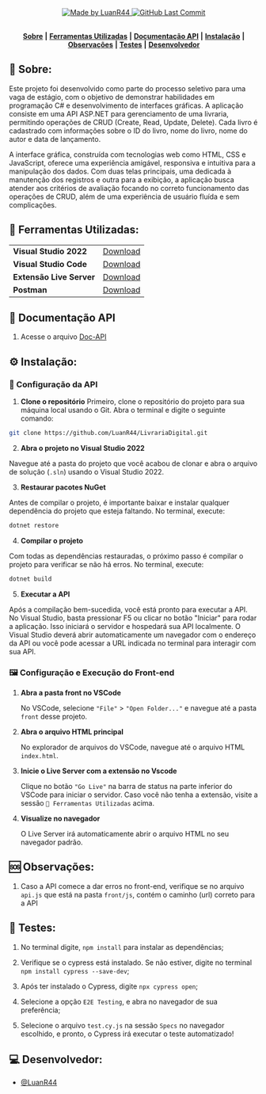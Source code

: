 <div align="center">
   <a href="https://github.com/LuanR44">
      <img alt="Made by LuanR44" src="https://img.shields.io/badge/made%20by-LuanR44-yellow">
   </a>
   <a href="https://github.com/LuanR44/LivrariaDigital/commits/main">
      <img alt="GitHub Last Commit" src="https://img.shields.io/github/last-commit/LuanR44/LivrariaDigital">
   </a>
</div>
</br>
<div align="center">

[**Sobre**](#-sobre) **|**
[**Ferramentas Utilizadas**](#-ferramentas-utilizadas) **|**
[**Documentação API**](#-documentação-api) **|**
[**Instalação**](#%EF%B8%8F-instala%C3%A7%C3%A3o) **|**
[**Observações**](#-observações) **|**
[**Testes**](#-testes) **|**
[**Desenvolvedor**](#-desenvolvedor)

</div>

## 📝 Sobre:
Este projeto foi desenvolvido como parte do processo seletivo para uma vaga de estágio, com o objetivo de demonstrar habilidades em programação C# e desenvolvimento de interfaces gráficas. A aplicação consiste em uma API ASP.NET para gerenciamento de uma livraria, permitindo operações de CRUD (Create, Read, Update, Delete). Cada livro é cadastrado com informações sobre o ID do livro, nome do livro, nome do autor e data de lançamento.

A interface gráfica, construída com tecnologias web como HTML, CSS e JavaScript, oferece uma experiência amigável, responsiva e intuitiva para a manipulação dos dados. Com duas telas principais, uma dedicada à manutenção dos registros e outra para a exibição, a aplicação busca atender aos critérios de avaliação focando no correto funcionamento das operações de CRUD, além de uma experiência de usuário fluída e sem complicações.

## 💾 Ferramentas Utilizadas:
<table>
  <tbody>
    <tr>
      <td style="font-weight: bold">Visual Studio 2022</td>
      <td>
        <a href="https://visualstudio.microsoft.com/pt-br/downloads/" target="_blank">Download</a>
      </td>
    </tr>
    <tr>
      <td style="font-weight: bold">Visual Studio Code</td>
      <td>
        <a href="https://code.visualstudio.com/" target="_blank">Download</a>
      </td>
    </tr>
    <tr>
      <td style="font-weight: bold">Extensão Live Server</td>
      <td>
        <a href="https://marketplace.visualstudio.com/items?itemName=ritwickdey.LiveServer" target="_blank">Download</a>
      </td>
    </tr>
    <tr>
      <td style="font-weight: bold">Postman</td>
      <td>
        <a href="https://www.postman.com/" target="_blank">Download</a>
      </td>
    </tr>
  </tbody>
</table>


## 📖 Documentação API

1. Acesse o arquivo <a href="https://github.com/LuanR44/LivrariaDigital/blob/main/API/Doc-API.md" target="_blank">Doc-API</a>


## ⚙️ Instalação:

### 🚧 Configuração da API

1. **Clone o repositório**
Primeiro, clone o repositório do projeto para sua máquina local usando o Git. Abra o terminal e digite o seguinte comando:

```bash
git clone https://github.com/LuanR44/LivrariaDigital.git
```

2. **Abra o projeto no Visual Studio 2022**

Navegue até a pasta do projeto que você acabou de clonar e abra o arquivo de solução (`.sln`) usando o Visual Studio 2022.

3. **Restaurar pacotes NuGet**

Antes de compilar o projeto, é importante baixar e instalar qualquer dependência do projeto que esteja faltando. No terminal, execute:

```bash
dotnet restore
```

4. **Compilar o projeto**

Com todas as dependências restauradas, o próximo passo é compilar o projeto para verificar se não há erros. No terminal, execute:

```bash
dotnet build
```

5. **Executar a API**

Após a compilação bem-sucedida, você está pronto para executar a API. No Visual Studio, basta pressionar F5 ou clicar no botão "Iniciar" para rodar a aplicação. Isso iniciará o servidor e hospedará sua API localmente. O Visual Studio deverá abrir automaticamente um navegador com o endereço da API ou você pode acessar a URL indicada no terminal para interagir com sua API.


### 🖼️ Configuração e Execução do Front-end


1. **Abra a pasta front no VSCode**

   No VSCode, selecione `"File"` > `"Open Folder..."` e navegue até a pasta `front` desse projeto.

2. **Abra o arquivo HTML principal**

   No explorador de arquivos do VSCode, navegue até o arquivo HTML `index.html`.

3. **Inicie o Live Server com a extensão no Vscode**

   Clique no botão `"Go Live"` na barra de status na parte inferior do VSCode para iniciar o servidor. Caso você não tenha a extensão, visite a sessão `💾 Ferramentas Utilizadas` acima.

4. **Visualize no navegador**

   O Live Server irá automaticamente abrir o arquivo HTML no seu navegador padrão.


## 🆘 Observações:

1. Caso a API comece a dar erros no front-end, verifique se no arquivo `api.js` que está na pasta `front/js`, contém o caminho (url) correto para a API


## 🤖 Testes:

1. No terminal digite, `npm install` para instalar as dependências;

2. Verifique se o cypress está instalado. Se não estiver, digite no terminal `npm install cypress --save-dev`;

3. Após ter instalado o Cypress, digite `npx cypress open`;

4. Selecione a opção `E2E Testing`, e abra no navegador de sua preferência;

5. Selecione o arquivo `test.cy.js` na sessão `Specs` no navegador escolhido, e pronto, o Cypress irá executar o teste automatizado!

## 💻 Desenvolvedor:

- [@LuanR44](https://github.com/LuanR44)

